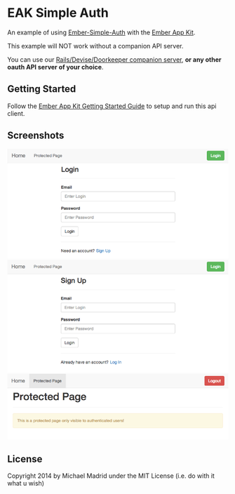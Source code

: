 # EAK Simple Auth

An example of using [Ember-Simple-Auth](https://github.com/simplabs/ember-simple-auth) with the
[Ember App Kit](https://github.com/stefanpenner/ember-app-kit).

This example will NOT work without a companion API server.


You can use our [Rails/Devise/Doorkeeper companion server](https://github.com/digitalplaywright/rails-token-auth),
**or any other oauth API server of your choice**.

## Getting Started

Follow the [Ember App Kit Getting Started Guide](http://iamstef.net/ember-app-kit/guides/getting-started.html) to setup and run this api client.

## Screenshots

![Login](/public/assets/images/login.png "Login")
![Sign Up](/public/assets/images/signup.png "Sign Up")
![Signed In](/public/assets/images/signedin.png "Signed In")

## License

Copyright 2014 by Michael Madrid under the MIT License (i.e. do with it what u wish)

